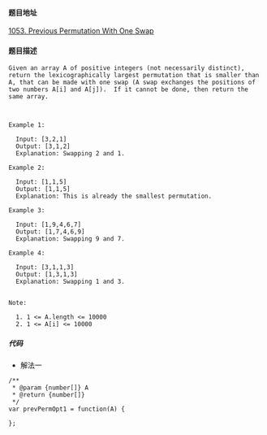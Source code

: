 #### 题目地址
[1053. Previous Permutation With One Swap](https://leetcode.com/problems/previous-permutation-with-one-swap/)
#### 题目描述
```
Given an array A of positive integers (not necessarily distinct), return the lexicographically largest permutation that is smaller than A, that can be made with one swap (A swap exchanges the positions of two numbers A[i] and A[j]).  If it cannot be done, then return the same array.

 

Example 1:

  Input: [3,2,1]
  Output: [3,1,2]
  Explanation: Swapping 2 and 1.

Example 2:

  Input: [1,1,5]
  Output: [1,1,5]
  Explanation: This is already the smallest permutation.

Example 3:

  Input: [1,9,4,6,7]
  Output: [1,7,4,6,9]
  Explanation: Swapping 9 and 7.

Example 4:

  Input: [3,1,1,3]
  Output: [1,3,1,3]
  Explanation: Swapping 1 and 3.
 

Note:

  1. 1 <= A.length <= 10000
  2. 1 <= A[i] <= 10000
```

##### 代码

- 解法一
```
/**
 * @param {number[]} A
 * @return {number[]}
 */
var prevPermOpt1 = function(A) {
    
};
```
